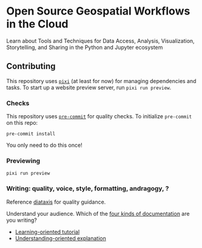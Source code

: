 # Open Source Geospatial Workflows in the Cloud

Learn about Tools and Techniques for Data Access, Analysis, Visualization, Storytelling, and Sharing in the Python and Jupyter ecosystem


## Contributing

This repository uses [`pixi`](https://pixi.sh) (at least for now) for managing
dependencies and tasks.
To start up a website preview server, run `pixi run preview`.


### Checks

This repository uses [`pre-commit`](https://pre-commit.com/) for quality checks.
To initialize `pre-commit` on this repo:

```
pre-commit install
```

You only need to do this once!


### Previewing

```
pixi run preview
```


### Writing: quality, voice, style, formatting, andragogy, ?

Reference [diataxis](https://diataxis.fr/) for quality guidance.

Understand your audience. Which of the
[four kinds of documentation](https://diataxis.fr/start-here/#the-four-kinds-of-documentation)
are you writing?

* [Learning-oriented tutorial](https://diataxis.fr/tutorials/)
* [Understanding-oriented explanation](https://diataxis.fr/explanation/)
